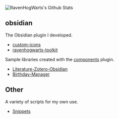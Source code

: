 ![RavenHogWarts's Github Stats](https://github-readme-stats.vercel.app/api?username=RavenHogWarts&theme=nightowl&show_icons=true)

## obsidian
The Obsidian plugin I developed.
- [custom-icons](https://github.com/RavenHogWarts/obsidian-custom-icons)
- [ravenhogwarts-toolkit](https://github.com/RavenHogWarts/obsidian-ravenhogwarts-toolkit)

Sample libraries created with the [components](https://cp.cc1234.cc/) plugin.
- [Literature-Zotero-Obsidian](https://github.com/RavenHogWarts/Literature-Zotero-Obsidian)
- [Birthday-Manager](https://github.com/RavenHogWarts/Birthday-Manager)

## Other
A variety of scripts for my own use.
- [Snippets](https://github.com/RavenHogWarts/Snippets)

